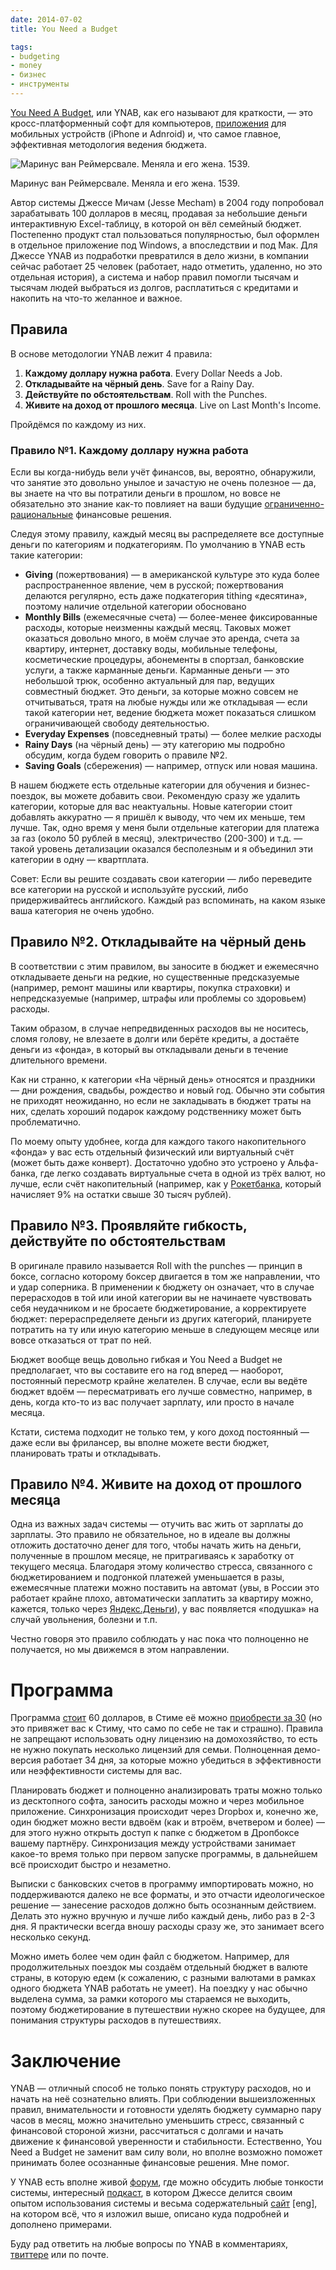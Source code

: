 ```yaml
---
date: 2014-07-02
title: You Need a Budget

tags:
- budgeting
- money
- бизнес
- инструменты
---
```



[You Need A Budget](http://www.youneedabudget.com/), или YNAB, как его называют для краткости, — это кросс-платформенный софт для компьютеров, [приложения](http://www.youneedabudget.com/features/android) для мобильных устройств (iPhone и Adnroid) и, что самое главное, эффективная методология ведения бюджета.

<div class="illustration"><img src="/images/20140701-ynab.jpg" alt="Маринус ван Реймерсвале. Меняла и его жена. 1539." ></div>

<p class="legend legend--center">Маринус ван Реймерсвале. Меняла и его жена. 1539.</p>

Автор системы Джессе Мичам (Jesse Mecham) в 2004 году попробовал зарабатывать 100 долларов в месяц, продавая за небольшие деньги интерактивную Excel-таблицу, в которой он вёл семейный бюджет. Постепенно продукт стал пользоваться популярностью, был оформлен в отдельное приложение под Windows, а впоследствии и под Мак. Для Джессе YNAB из подработки превратился в дело жизни, в компании сейчас работает 25 человек (работает, надо отметить, удаленно, но это отдельная история), а система и набор правил помогли тысячам и тысячам людей выбраться из долгов, расплатиться с кредитами и накопить на что-то желанное и важное.

## Правила

В основе методологии YNAB лежит 4 правила:

1. **Каждому доллару нужна работа**. Every Dollar Needs a Job. 
2. **Откладывайте на чёрный день**. Save for a Rainy Day. 
3. **Действуйте по обстоятельствам**. Roll with the Punches.
4. **Живите на доход от прошлого месяца**. Live on Last Month's Income. 

Пройдёмся по каждому из них.

<!-- more -->

### Правило №1. Каждому доллару нужна работа 

Если вы когда-нибудь вели учёт финансов, вы, вероятно, обнаружили, что занятие это довольно унылое и зачастую не очень полезное — да, вы знаете на что вы потратили деньги в прошлом, но вовсе не обязательно это знание как-то повлияет на ваши будущие [ограниченно-рациональные](http://ru.wikipedia.org/wiki/%D0%9E%D0%B3%D1%80%D0%B0%D0%BD%D0%B8%D1%87%D0%B5%D0%BD%D0%BD%D0%B0%D1%8F_%D1%80%D0%B0%D1%86%D0%B8%D0%BE%D0%BD%D0%B0%D0%BB%D1%8C%D0%BD%D0%BE%D1%81%D1%82%D1%8C) финансовые решения. 

Следуя этому правилу, каждый месяц вы распределяете все доступные деньги по категориям и подкатегориям. По умолчанию в YNAB есть такие категории: 
* **Giving** (пожертвования) — в американской культуре это куда более распространенное явление, чем в русской; пожертвования делаются регулярно, есть даже подкатегория tithing «десятина», поэтому наличие отдельной категории обосновано
* **Monthly Bills** (ежемесячные счета) — более-менее фиксированные расходы, которые неизменны каждый месяц. Таковых может оказаться  довольно много, в моём случае это аренда, счета за квартиру, интернет, доставку воды, мобильные телефоны, косметические процедуры, абонементы в спортзал, банковские услуги, а также карманные деньги. Карманные деньги — это небольшой трюк, особенно актуальный для пар, ведущих совместный бюджет. Это деньги, за которые можно совсем не отчитываться, тратя на любые нужды или же откладывая — если такой категории нет, ведение бюджета может показаться слишком ограничивающей свободу деятельностью.
* **Everyday Expenses** (повседневный траты) — более мелкие расходы
* **Rainy Days** (на чёрный день) — эту категорию мы подробно обсудим, когда будем говорить о правиле №2.
* **Saving Goals** (сбережения) — например, отпуск или новая машина.

В нашем бюджете есть отдельные категории для обучения и бизнес-поездок, вы можете добавить свои. Рекомендую сразу же удалить категории, которые для вас неактуальны. Новые категории стоит добавлять аккуратно — я пришёл к выводу, что чем их меньше, тем лучше. Так, одно время у меня были отдельные категории для платежа за газ (около 50 рублей в месяц), электричество (200-300) и т.д. — такой уровень детализации оказался бесполезным и я объединил эти категории в одну — квартплата.

Совет: Если вы решите создавать свои категории — либо переведите все категории на русской и используйте русский, либо придерживайтесь английского. Каждый раз вспоминать, на каком языке ваша категория не очень удобно.


## Правило №2. Откладывайте на чёрный день

В соответствии с этим правилом, вы заносите в бюджет и ежемесячно откладываете деньги на редкие, но существенные предсказуемые  (например, ремонт машины или квартиры, покупка страховки) и непредсказуемые (например, штрафы или проблемы со здоровьем) расходы. 

Таким образом, в случае непредвиденных расходов вы не носитесь, сломя голову, не влезаете в долги или берёте кредиты, а достаёте деньги из «фонда», в который вы откладывали деньги в течение длительного времени. 

Как ни странно, к категории «На чёрный день» относятся и праздники — дни рождения, свадьбы, рождество и новый год. Обычно эти события не приходят неожиданно, но если не закладывать в бюджет траты на них, сделать хороший подарок каждому родственнику может быть проблематично.

По моему опыту удобнее, когда для каждого такого накопительного «фонда» у вас есть отдельный физический или виртуальный счёт (может быть даже конверт). Достаточно удобно это устроено у Альфа-банка, где легко создавать виртуальные счета в одной из трёх валют, но лучше, если счёт накопительный (например, как у [Рокетбанка](https://rocketbank.ru/loves/gleb.kalinin), который начисляет 9% на остатки свыше 30 тысяч рублей).

## Правило №3. Проявляйте гибкость, действуйте по обстоятельствам

В оригинале правило называется Roll with the punches — принцип в боксе, согласно которому боксер двигается в том же направлении, что и удар соперника. В применении к бюджету он означает, что в случае перерасходов в той или иной категории вы не начинаете чувствовать себя неудачником и не бросаете бюджетирование, а корректируете бюджет: перераспределяете деньги из других категорий, планируете потратить на ту или иную категорию меньше в следующем месяце или вовсе отказаться от трат по ней.

Бюджет вообще вещь довольно гибкая и You Need a Budget не предполагает, что вы составите его на год вперед — наоборот, постоянный пересмотр крайне желателен. В случае, если вы ведёте бюджет вдоём — пересматривать его лучше совместно, например, в день, когда кто-то из вас получает зарплату, или просто в начале месяца.

Кстати, система подходит не только тем, у кого доход постоянный — даже если вы фрилансер, вы вполне можете вести бюджет, планировать траты и откладывать.

## Правило №4. Живите на доход от прошлого месяца

Одна из важных задач системы — отучить вас жить от зарплаты до зарплаты. Это правило не обязательное, но в идеале вы должны отложить достаточно денег для того, чтобы начать жить на деньги, полученные в прошлом месяце, не притрагиваясь к заработку от текущего месяца. Благодаря этому количество стресса, связанного с бюджетированием и подгонкой платежей уменьшается в разы, ежемесячные платежи можно поставить на автомат (увы, в России это работает крайне плохо, автоматически заплатить за квартиру можно, кажется, только через [Яндекс.Деньги](http://money.yandex.ru)), у вас появляется «подушка» на случай увольнения, болезни и т.п.

Честно говоря это правило соблюдать у нас пока что полноценно не получается, но мы движемся в этом направлении.

# Программа

Программа [стоит](http://www.youneedabudget.com/store) 60 долларов, в Стиме её можно [приобрести за 30](http://store.steampowered.com/app/227320) (но это привяжет вас к Стиму, что само по себе не так и страшно). Правила не запрещают использовать одну лицензию на домохозяйство, то есть не нужно покупать несколько лицензий для семьи. Полноценная демо-версия работает 34 дня, за которые можно убедиться в эффективности или неэффективности системы для вас. 

Планировать бюджет и полноценно анализировать траты можно только из десктопного софта, заносить расходы можно и через мобильное приложение. Синхронизация происходит через Dropbox и, конечно же, один бюджет можно вести вдвоём (как и втроём, вчетвером и более) — для этого нужно открыть доступ к папке с бюджетом в Дропбоксе вашему партнёру. Cинхронизация между устройствами занимает какое-то время только при первом запуске программы, в дальнейшем всё происходит быстро и незаметно.

Выписки с банковских счетов в программу импортировать можно, но поддерживаются далеко не все форматы, и это отчасти идеологическое решение  — занесение расходов должно быть осознанным действием. Делать это нужно вручную и лучше либо каждый день, либо раз в 2-3 дня. Я практически всегда вношу расходы сразу же, это занимает всего несколько секунд.

Можно иметь более чем один файл с бюджетом. Например, для продолжительных поездок мы создаём отдельный бюджет в валюте страны, в которую едем (к сожалению, с разными валютами в рамках одного бюджета YNAB работать не умеет). На поездку у нас обычно выделена сумма, за рамки которого мы стараемся не выходить, поэтому бюджетирование в путешествии нужно скорее на будущее, для понимания структуры расходов в путешествиях.

# Заключение

YNAB — отличный способ не только понять структуру расходов, но и начать на неё сознательно влиять. При соблюдении вышеизложенных  правил, внимательности и готовности уделять бюджету суммарно пару часов в месяц, можно значительно уменьшить стресс, связанный с финансовой стороной жизни, рассчитаться с долгами и начать движение к финансовой уверенности и стабильности. Естественно, You Need a Budget не заменит вам силу воли, но вполне возможно поможет принимать более осознанные финансовые решения. Мне помог.

У YNAB есть вполне живой [форум](http://forum.youneedabudget.com/), где можно обсудить любые тонкости системы, интересный [подкаст](https://itunes.apple.com/us/podcast/you-need-a-budget-ynab/id477248343?mt=2), в котором Джессе делится своим опытом использования системы и весьма содержательный [сайт](http://www.youneedabudget.com/) [eng], на котором всё, что я изложил выше, описано куда подробней и дополнено примерами.

Буду рад ответить на любые вопросы по YNAB в комментариях, [твиттере](https://twitter.com/glebis) или по почте.
